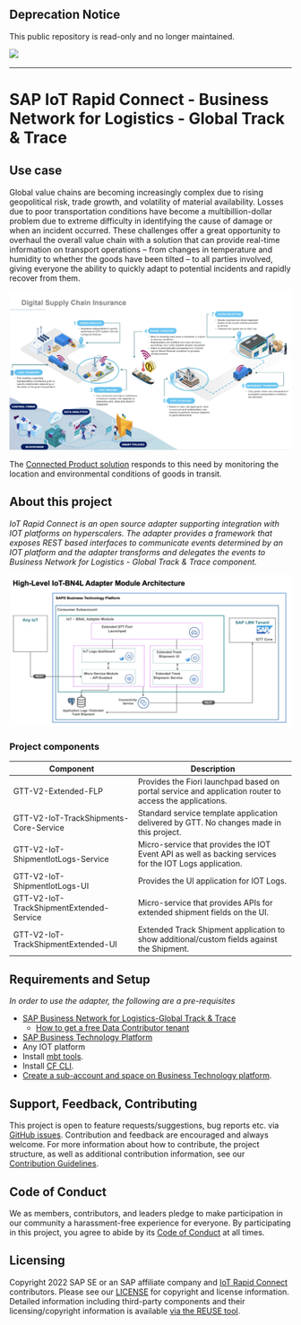 ## Deprecation Notice

This public repository is read-only and no longer maintained.

![](https://img.shields.io/badge/STATUS-NOT%20CURRENTLY%20MAINTAINED-red.svg?longCache=true&style=flat)

---
# SAP IoT Rapid Connect - Business Network for Logistics - Global Track & Trace

## Use case

Global value chains are becoming increasingly complex due to rising geopolitical risk, trade growth, and volatility of material availability. Losses due to poor transportation conditions have become a multibillion-dollar problem due to extreme difficulty in identifying the cause of damage or when an incident occurred. These challenges offer a great opportunity to overhaul the overall value chain with a solution that can provide real-time information on transport operations – from changes in temperature and humidity to whether the goods have been tilted – to all parties involved, giving everyone the ability to quickly adapt to potential incidents and rapidly recover from them.

![](Assets/Usecase.png)

The [Connected Product solution](https://news.sap.com/sea/2022/07/ntt-data-and-sap-announce-co-innovation-solution-to-track-fragile-and-sensitive-cargo-shipments-and-facilitate-insurance-procedures/) responds to this need by monitoring the location and environmental conditions of goods in transit.

## About this project

*IoT Rapid Connect is an open source adapter supporting integration with IOT platforms on hyperscalers. The adapter provides a framework that exposes REST based interfaces to communicate events determined by an IOT platform and the adapter transforms and delegates the events to Business Network for Logistics - Global Track & Trace component.*

![](Assets/BN4L_IOT.png)

### Project components

| Component | Description |
| --- | --- |
| GTT-V2-Extended-FLP | Provides the Fiori launchpad based on portal service and application router to access the applications. |
| GTT-V2-IoT-TrackShipments-Core-Service | Standard service template application delivered by GTT. No changes made in this project. |
| GTT-V2-IoT-ShipmentIotLogs-Service | Micro-service that provides the IOT Event API as well as backing services for the IOT Logs application. |
| GTT-V2-IoT-ShipmentIotLogs-UI | Provides the UI application for IOT Logs. |
| GTT-V2-IoT-TrackShipmentExtended-Service | Micro-service that provides APIs for extended shipment fields on the UI. |
| GTT-V2-IoT-TrackShipmentExtended-UI | Extended Track Shipment application to show additional/custom fields against the Shipment. |

## Requirements and Setup

*In order to use the adapter, the following are a pre-requisites*
 - [SAP Business Network for Logistics-Global Track & Trace](https://www.sap.com/products/business-network/global-track-and-trace.html)
    - [How to get a free Data Contributor tenant](https://github.com/SAP-samples/logistics-business-network-integration)
 - [SAP Business Technology Platform](https://www.sap.com/products/technology-platform.html)
 - Any IOT platform
 - Install [mbt tools](https://sap.github.io/cloud-mta-build-tool/download/).
 - Install [CF CLI](https://help.sap.com/docs/HANA_CLOUD_DATABASE/c2b99f19e9264c4d9ae9221b22f6f589/1307bc5dbb844146b0cf4594b39fc3db.html).
 - [Create a sub-account and space on Business Technology platform](https://help.sap.com/docs/BTP/65de2977205c403bbc107264b8eccf4b/c4c25cc63ac845779f76202360f98694.html?locale=en-US).

## Support, Feedback, Contributing

This project is open to feature requests/suggestions, bug reports etc. via [GitHub issues](https://github.com/SAP/<your-project>/issues). Contribution and feedback are encouraged and always welcome. For more information about how to contribute, the project structure, as well as additional contribution information, see our [Contribution Guidelines](CONTRIBUTING.md).

## Code of Conduct

We as members, contributors, and leaders pledge to make participation in our community a harassment-free experience for everyone. By participating in this project, you agree to abide by its [Code of Conduct](CODE_OF_CONDUCT.md) at all times.

## Licensing

Copyright 2022 SAP SE or an SAP affiliate company and [IoT Rapid Connect](https://github.com/SAP/iot-rapid-connect) contributors. Please see our [LICENSE](LICENSE) for copyright and license information. Detailed information including third-party components and their licensing/copyright information is available [via the REUSE tool](https://api.reuse.software/info/github.com/SAP/iot-rapid-connect).
